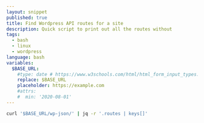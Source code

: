 ```yaml
---
layout: snippet
published: true
title: Find Wordpress API routes for a site
description: Quick script to print out all the routes without 
tags:
  - bash
  - linux
  - wordpress
language: bash
variables:
  $BASE_URL:
    #type: date # https://www.w3schools.com/html/html_form_input_types.asp
    replace: $BASE_URL
    placeholder: https://example.com
    #attrs:
    #  min: '2020-08-01'
---
```


```bash
curl '$BASE_URL/wp-json/' | jq -r '.routes | keys[]'
```
